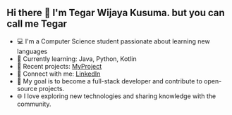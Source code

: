 ## Hi there 👋 I'm Tegar Wijaya Kusuma. but you can call me Tegar

- 💻 I'm a Computer Science student passionate about learning new languages
-  🌱 Currently learning: Java, Python, Kotlin
-  🚀 Recent projects: [MyProject](https://github.com/Coraa-12?tab=projects)
-  🔗 Connect with me: [LinkedIn](https://www.linkedin.com/in/tegar-wijaya-kusuma-591a881b9/)
- 🎯 My goal is to become a full-stack developer and contribute to open-source projects.
- 🌐 I love exploring new technologies and sharing knowledge with the community.
